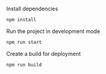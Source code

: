 Install dependencies

```sh
npm install
```

Run the project in development mode

```sh
npm run start
```

Create a build for deployment

```sh
npm run build
```
